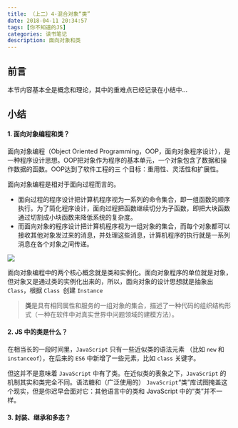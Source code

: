 ```yaml
---
title: （上二）4-混合对象“类”
date: 2018-04-11 20:34:57
tags: [你不知道的JS]
categories: 读书笔记
description: 面向对象和类
---
```

<!-- more -->

## 前言

本节内容基本全是概念和理论，其中的重难点已经记录在小结中...


## 小结

#### 1. 面向对象编程和类？

面向对象编程（Object Oriented Programming，OOP，面向对象程序设计），是一种程序设计思想。OOP把对象作为程序的基本单元，一个对象包含了数据和操作数据的函数。OOP达到了软件工程的三 个目标：重用性、灵活性和扩展性。

面向对象编程是相对于面向过程而言的。
- 面向过程的程序设计把计算机程序视为一系列的命令集合，即一组函数的顺序执行。为了简化程序设计，面向过程把函数继续切分为子函数，即把大块函数通过切割成小块函数来降低系统的复杂度。
- 而面向对象的程序设计把计算机程序视为一组对象的集合，而每个对象都可以接收其他对象发过来的消息，并处理这些消息，计算机程序的执行就是一系列消息在各个对象之间传递。

![](http://picture-market.oss-cn-beijing.aliyuncs.com/18-4-9/23208326.jpg)

面向对象编程中的两个核心概念就是类和实例化。面向对象程序的单位就是对象，但对象又是通过类的实例化出来的，所以，面向对象的设计思想就是抽象出 `Class`，根据 `Class `创建 `Instance`

>**类**是具有相同属性和服务的一组对象的集合，描述了一种代码的组织结构形式（一种在软件中对真实世界中问题领域的建模方法）。

#### 2. JS 中的类是什么？

在相当长的一段时间里，`JavaScript` 只有一些近似类的语法元素 （比如 `new` 和 `instanceof`），在后来的 `ES6` 中新增了一些元素，比如 `class` 关键字。

但这并不是意味着 `JavaScript` 中有了类。在近似类的表象之下，`JavaScript` 的机制其实和类完全不同。语法糖和（广泛使用的） `JavaScript`“类”库试图掩盖这个现实，但是你迟早会面对它：其他语言中的类和 JavaScript 中的“类”并不一样。

#### 3. 封装、继承和多态？



